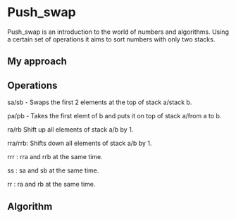 # Push_swap

Push_swap is an introduction to the world of numbers and algorithms.
Using a certain set of operations it aims to sort numbers with only two stacks.

## My approach

## Operations

sa/sb - Swaps the first 2 elements at the top of stack a/stack b. 

pa/pb - Takes the first elemt of b and puts it on top of stack a/from a to b.

ra/rb Shift up all elements of stack a/b by 1.

rra/rrb: Shifts down all elements of stack a/b by 1.

rrr : rra and rrb at the same time.

ss : sa and sb at the same time.

rr : ra and rb at the same time.

## Algorithm



